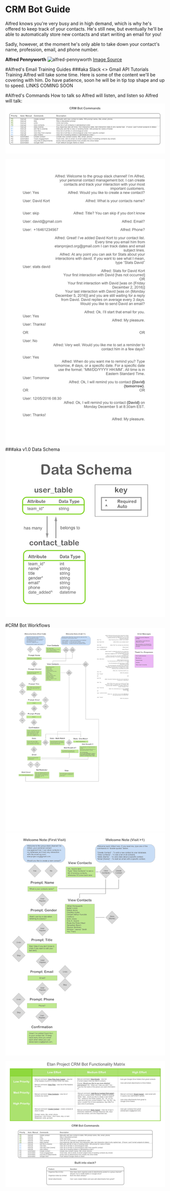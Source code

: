 # CRM Bot Guide

Alfred knows you're very busy and in high demand, which is why he's offered to keep track of your contacts. He's still new, but eventually he'll be able to automatically store new contacts and start writing an email for you!

Sadly, however, at the moment he's only able to take down your contact's name, profession, email, and phone number. 

**Alfred Pennyworth**
![alfred-pennyworth](http://vignette2.wikia.nocookie.net/batman/images/2/24/Alfred_Pennyworth.png)
[Image Source](http://vignette2.wikia.nocookie.net/batman/images/2/24/Alfred_Pennyworth.png)


#Alfred's Email Training Guides 
###aka Slack <> Gmail API Tutorials
Training Alfred will take some time. Here is some of the content we'll be covering with him. Do have patience, soon he will be in tip top shape and up to speed.
LINKS COMING SOON

#Alfred's Commands
How to talk so Alfred will listen, and listen so Alfred will talk:
![commands](commands.png)


![sampleinteraction](sampleinteraction.png)
###aka v1.0 Data Schema
![dataschema](dataschema.png)

#CRM Bot Workflows
![workflow](completeworkflow.png)
![mvpworkflow](mvpworkflow.png)

![prioritymatrix](prioritymatrix.png)

 






